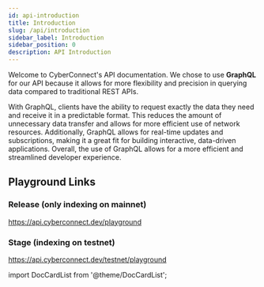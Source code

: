 ```yaml
---
id: api-introduction
title: Introduction
slug: /api/introduction
sidebar_label: Introduction
sidebar_position: 0
description: API Introduction
---
```


Welcome to CyberConnect's API documentation. We chose to use **GraphQL** for our API because it allows for more flexibility and precision in querying data compared to traditional REST APIs.

With GraphQL, clients have the ability to request exactly the data they need and receive it in a predictable format. This reduces the amount of unnecessary data transfer and allows for more efficient use of network resources. Additionally, GraphQL allows for real-time updates and subscriptions, making it a great fit for building interactive, data-driven applications. Overall, the use of GraphQL allows for a more efficient and streamlined developer experience.

## Playground Links

### Release (only indexing on mainnet)

https://api.cyberconnect.dev/playground

### Stage (indexing on testnet)

https://api.cyberconnect.dev/testnet/playground

import DocCardList from '@theme/DocCardList';

<DocCardList/>
